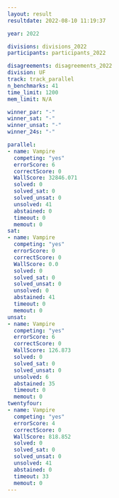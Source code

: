 ```yaml
---
layout: result
resultdate: 2022-08-10 11:19:37

year: 2022

divisions: divisions_2022
participants: participants_2022

disagreements: disagreements_2022
division: UF
track: track_parallel
n_benchmarks: 41
time_limit: 1200
mem_limit: N/A

winner_par: "-"
winner_sat: "-"
winner_unsat: "-"
winner_24s: "-"

parallel:
- name: Vampire
  competing: "yes"
  errorScore: 6
  correctScore: 0
  WallScore: 32846.071
  solved: 0
  solved_sat: 0
  solved_unsat: 0
  unsolved: 41
  abstained: 0
  timeout: 0
  memout: 0
sat:
- name: Vampire
  competing: "yes"
  errorScore: 0
  correctScore: 0
  WallScore: 0.0
  solved: 0
  solved_sat: 0
  solved_unsat: 0
  unsolved: 0
  abstained: 41
  timeout: 0
  memout: 0
unsat:
- name: Vampire
  competing: "yes"
  errorScore: 6
  correctScore: 0
  WallScore: 126.873
  solved: 0
  solved_sat: 0
  solved_unsat: 0
  unsolved: 6
  abstained: 35
  timeout: 0
  memout: 0
twentyfour:
- name: Vampire
  competing: "yes"
  errorScore: 4
  correctScore: 0
  WallScore: 818.852
  solved: 0
  solved_sat: 0
  solved_unsat: 0
  unsolved: 41
  abstained: 0
  timeout: 33
  memout: 0
---
```


